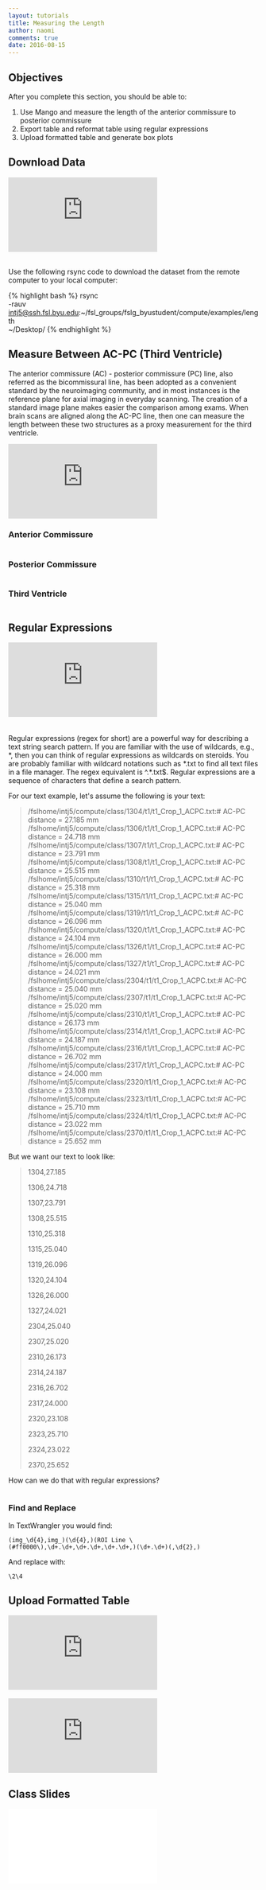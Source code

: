 ```yaml
---
layout: tutorials
title: Measuring the Length
author: naomi
comments: true
date: 2016-08-15
---
```


## Objectives

After you complete this section, you should be able to:

1. Use Mango and measure the length of the anterior commissure to posterior commissure
2. Export table and reformat table using regular expressions
3. Upload formatted table and generate box plots

## Download Data

<div class="embed-container">
<iframe src="https://player.vimeo.com/video/179386608?byline=0&portrait=0" frameborder="0" webkitallowfullscreen mozallowfullscreen allowfullscreen></iframe>
</div>
<br>

Use the following rsync code to download the dataset from the remote computer to your local computer:

{% highlight bash %}
rsync \
-rauv \
intj5@ssh.fsl.byu.edu:~/fsl_groups/fslg_byustudent/compute/examples/length \
~/Desktop/
{% endhighlight %}

## Measure Between AC-PC (Third Ventricle)

The anterior commissure (AC) - posterior commissure (PC) line, also referred as the bicommissural line, has been adopted as a convenient standard by the neuroimaging community, and in most instances is the reference plane for axial imaging in everyday scanning. The creation of a standard image plane makes easier the comparison among exams. When brain scans are aligned along the AC-PC line, then one can measure the length between these two structures as a proxy measurement for the third ventricle.

<div class="embed-container">
<iframe src="https://player.vimeo.com/video/179386606?byline=0&portrait=0" frameborder="0" webkitallowfullscreen mozallowfullscreen allowfullscreen></iframe>
</div>

### Anterior Commissure

<img class="img-responsive" alt="" src="images/ac.png">

### Posterior Commissure

<img class="img-responsive" alt="" src="images/pc.png">

### Third Ventricle

<img class="img-responsive" alt="" src="images/third.png">

## Regular Expressions

<div class="embed-container">
<iframe src="https://player.vimeo.com/video/179372007?byline=0&portrait=0" frameborder="0" webkitallowfullscreen mozallowfullscreen allowfullscreen></iframe>
</div>

<center><img class="img-responsive" alt="" src="images/regex.png" style="padding:10px;"></center>

Regular expressions (regex for short) are a powerful way for describing a text string search pattern. If you are familiar with the use of wildcards, e.g., \*, then you can think of regular expressions as wildcards on steroids. You are probably familiar with wildcard notations such as \*.txt to find all text files in a file manager. The regex equivalent is ^.\*\.txt$. Regular expressions are a sequence of characters that define a search pattern.

For our text example, let's assume the following is your text:

> /fslhome/intj5/compute/class/1304/t1/t1_Crop_1_ACPC.txt:# AC-PC distance = 27.185 mm
> /fslhome/intj5/compute/class/1306/t1/t1_Crop_1_ACPC.txt:# AC-PC distance = 24.718 mm
> /fslhome/intj5/compute/class/1307/t1/t1_Crop_1_ACPC.txt:# AC-PC distance = 23.791 mm
> /fslhome/intj5/compute/class/1308/t1/t1_Crop_1_ACPC.txt:# AC-PC distance = 25.515 mm
> /fslhome/intj5/compute/class/1310/t1/t1_Crop_1_ACPC.txt:# AC-PC distance = 25.318 mm
> /fslhome/intj5/compute/class/1315/t1/t1_Crop_1_ACPC.txt:# AC-PC distance = 25.040 mm
> /fslhome/intj5/compute/class/1319/t1/t1_Crop_1_ACPC.txt:# AC-PC distance = 26.096 mm
> /fslhome/intj5/compute/class/1320/t1/t1_Crop_1_ACPC.txt:# AC-PC distance = 24.104 mm
> /fslhome/intj5/compute/class/1326/t1/t1_Crop_1_ACPC.txt:# AC-PC distance = 26.000 mm
> /fslhome/intj5/compute/class/1327/t1/t1_Crop_1_ACPC.txt:# AC-PC distance = 24.021 mm
> /fslhome/intj5/compute/class/2304/t1/t1_Crop_1_ACPC.txt:# AC-PC distance = 25.040 mm
> /fslhome/intj5/compute/class/2307/t1/t1_Crop_1_ACPC.txt:# AC-PC distance = 25.020 mm
> /fslhome/intj5/compute/class/2310/t1/t1_Crop_1_ACPC.txt:# AC-PC distance = 26.173 mm
> /fslhome/intj5/compute/class/2314/t1/t1_Crop_1_ACPC.txt:# AC-PC distance = 24.187 mm
> /fslhome/intj5/compute/class/2316/t1/t1_Crop_1_ACPC.txt:# AC-PC distance = 26.702 mm
> /fslhome/intj5/compute/class/2317/t1/t1_Crop_1_ACPC.txt:# AC-PC distance = 24.000 mm
> /fslhome/intj5/compute/class/2320/t1/t1_Crop_1_ACPC.txt:# AC-PC distance = 23.108 mm
> /fslhome/intj5/compute/class/2323/t1/t1_Crop_1_ACPC.txt:# AC-PC distance = 25.710 mm
> /fslhome/intj5/compute/class/2324/t1/t1_Crop_1_ACPC.txt:# AC-PC distance = 23.022 mm
> /fslhome/intj5/compute/class/2370/t1/t1_Crop_1_ACPC.txt:# AC-PC distance = 25.652 mm

But we want our text to look like:

<blockquote>
<p>1304,27.185</p>
<p>1306,24.718</p>
<p>1307,23.791</p>
<p>1308,25.515</p>
<p>1310,25.318</p>
<p>1315,25.040</p>
<p>1319,26.096</p>
<p>1320,24.104</p>
<p>1326,26.000</p>
<p>1327,24.021</p>
<p>2304,25.040</p>
<p>2307,25.020</p>
<p>2310,26.173</p>
<p>2314,24.187</p>
<p>2316,26.702</p>
<p>2317,24.000</p>
<p>2320,23.108</p>
<p>2323,25.710</p>
<p>2324,23.022</p>
<p>2370,25.652</p>
</blockquote>

How can we do that with regular expressions?

<center><img class="img-responsive" alt="" src="images/example-1.png"></center>
<center><img class="img-responsive" alt="" src="images/example-2.png"></center>

### Find and Replace

In TextWrangler you would find:

`(img_\d{4},img_)(\d{4},)(ROI Line \(#ff0000\),\d+.\d+,\d+.\d+,\d+.\d+,)(\d+.\d+)(,\d{2},)`

And replace with:

`\2\4`

## Upload Formatted Table

<div class="embed-container">
<iframe src="https://player.vimeo.com/video/179386607?byline=0&portrait=0" frameborder="0" webkitallowfullscreen mozallowfullscreen allowfullscreen></iframe>
</div>
<br>
<div class="shiny-container">
  <iframe src="https://biabl.shinyapps.io/read-csv/" style="border:none" scrolling="no"></iframe>
</div>

## Class Slides

<div class="embed-container">
<iframe src="//slides.com/njhunsak/length/embed" scrolling="no" frameborder="0" webkitallowfullscreen mozallowfullscreen allowfullscreen></iframe>
</div>
